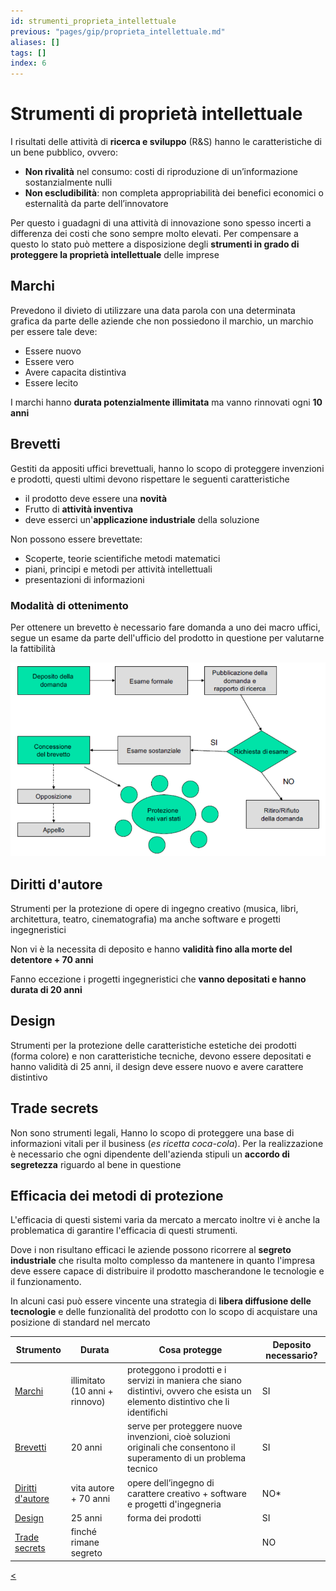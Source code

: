 ```yaml
---
id: strumenti_proprieta_intellettuale
previous: "pages/gip/proprieta_intellettuale.md"
aliases: []
tags: []
index: 6
---
```


# Strumenti di proprietà intellettuale

I risultati delle attività di **ricerca e sviluppo** (R&S) hanno le caratteristiche di un bene pubblico, ovvero:

- **Non rivalità** nel consumo: costi di riproduzione di un’informazione sostanzialmente nulli
- **Non escludibilità**: non completa appropriabilità dei benefici economici o esternalità da parte dell’innovatore

Per questo i guadagni di una attività di innovazione sono spesso incerti a differenza dei costi che sono sempre molto elevati. Per compensare a questo lo stato può mettere a disposizione degli **strumenti in grado di proteggere la proprietà intellettuale** delle imprese

## Marchi

Prevedono il divieto di utilizzare una data parola con una determinata grafica da parte delle aziende che non possiedono il marchio, un marchio per essere tale deve:

- Essere nuovo
- Essere vero
- Avere capacita distintiva
- Essere lecito

I marchi hanno **durata potenzialmente illimitata** ma vanno rinnovati ogni **10 anni**

## Brevetti

Gestiti da appositi uffici brevettuali, hanno lo scopo di proteggere invenzioni e prodotti, questi ultimi devono rispettare le seguenti caratteristiche

- il prodotto deve essere una **novità**
- Frutto di **attività inventiva**
- deve esserci un'**applicazione industriale** della soluzione

Non possono essere brevettate:

- Scoperte, teorie scientifiche metodi matematici
- piani, principi e metodi per attività intellettuali
- presentazioni di informazioni

### Modalità di ottenimento

Per ottenere un brevetto è necessario fare domanda a uno dei macro uffici, segue un esame da parte dell'ufficio del prodotto in questione per valutarne la fattibilità

![](assets/gip/Pasted%20image%2020231216164426.png)

## Diritti d'autore

Strumenti per la protezione di opere di ingegno creativo (musica, libri, architettura, teatro, cinematografia) ma anche software e progetti ingegneristici

Non vi è la necessita di deposito e hanno **validità fino alla morte del detentore + 70 anni**

Fanno eccezione i progetti ingegneristici che **vanno depositati e hanno durata di 20 anni**

## Design

Strumenti per la protezione delle caratteristiche estetiche dei prodotti (forma colore) e non caratteristiche tecniche, devono essere depositati e hanno validità di 25 anni, il design deve essere nuovo e avere carattere distintivo

## Trade secrets

Non sono strumenti legali, Hanno lo scopo di proteggere una base di informazioni vitali per il business (*es ricetta coca-cola*). Per la realizzazione è necessario che ogni dipendente dell'azienda stipuli un **accordo di segretezza** riguardo al bene in questione

## Efficacia dei metodi di protezione

L'efficacia di questi sistemi varia da mercato a mercato inoltre vi è anche la problematica di garantire l'efficacia di questi strumenti.

Dove i  non risultano efficaci le aziende possono ricorrere al **segreto industriale** che risulta molto complesso da mantenere in quanto l'impresa deve essere capace di distribuire il prodotto mascherandone le tecnologie e il funzionamento.

In alcuni casi può essere vincente una strategia di **libera diffusione delle tecnologie** e delle funzionalità del prodotto con lo scopo di acquistare una posizione di standard nel mercato

| Strumento                               | Durata                         | Cosa protegge                                                                                                                  | Deposito necessario? |
| --------------------------------------- | ------------------------------ | ------------------------------------------------------------------------------------------------------------------------------ | -------------------- |
| [Marchi](#Marchi)                       | illimitato (10 anni + rinnovo) | proteggono i prodotti e i servizi in maniera che siano distintivi, ovvero che esista un elemento distintivo che li identifichi | SI                   |
| [Brevetti](#Brevetti)                   | 20 anni                        | serve per proteggere nuove invenzioni, cioè soluzioni originali che consentono il superamento di un problema tecnico           | SI                   |
| [Diritti d'autore](#Diritti%20d'autore) | vita autore + 70 anni          | opere dell’ingegno di carattere creativo + software e progetti d'ingegneria                                                    | NO*                  |
| [Design](#Design)                       | 25 anni                        | forma dei prodotti                                                                                                             | SI                   |
| [Trade secrets](#Trade%20secrets)       | finché rimane segreto          |                                                                                                                                | NO                   |
[<](pages/gip/proprieta_intellettuale.md)
